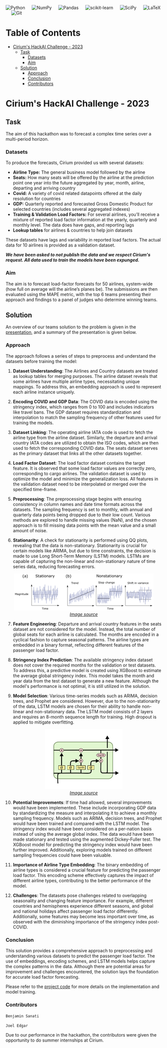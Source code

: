 ![Python](https://img.shields.io/badge/python-3670A0?style=for-the-badge&logo=python&logoColor=ffdd54) &emsp;
![NumPy](https://img.shields.io/badge/numpy-%23013243.svg?style=for-the-badge&logo=numpy&logoColor=white) &emsp;
![Pandas](https://img.shields.io/badge/pandas-%23150458.svg?style=for-the-badge&logo=pandas&logoColor=white) &emsp;
![scikit-learn](https://img.shields.io/badge/scikit--learn-%23F7931E.svg?style=for-the-badge&logo=scikit-learn&logoColor=white) &emsp;
![SciPy](https://img.shields.io/badge/SciPy-%230C55A5.svg?style=for-the-badge&logo=scipy&logoColor=%white) &emsp;
![LaTeX](https://img.shields.io/badge/latex-%23008080.svg?style=for-the-badge&logo=latex&logoColor=white) &emsp;
![Git](https://img.shields.io/badge/git-%23F05033.svg?style=for-the-badge&logo=git&logoColor=white)

Table of Contents
=================

* [Cirium's HackAI Challenge - 2023](#ciriums-hackai-challenge---2023)
   * [Task](#task)
      * [Datasets](#datasets)
      * [Aim](#aim)
   * [Solution](#solution)
      * [Approach](#approach)
      * [Conclusion](#conclusion)
      * [Contributors](#contributors)

# Cirium's HackAI Challenge - 2023

## Task

The aim of this hackathon was to forecast a complex time series over a multi-period horizon.

### Datasets
To produce the forecasts, Cirium provided us with several datasets:
- **Airline Type:** The general business model followed by the airline
- **Seats:** How many seats will be offered by the airline at the prediction point one year into the future aggregated by year, month, airline, departing and arriving country
- **Covid:** A variety of covid related datapoints offered at the daily resolution for countries
- **GDP:** Quarterly reported and forecasted Gross Domestic Product for selected countries (includes several aggregated indexes)
- **Training & Validation Load Factors:** For several airlines, you’ll receive a mixture of reported load factor information at the yearly, quarterly and monthly level. The data does have gaps, and reporting lags
- **Lookup tables** for airlines & countries to help join datasets

These datasets have lags and variability in reported load factors. The actual data for 10 airlines is provided as a validation dataset.

***We have been asked to not publish the data and we respect Cirium's request. All data used to train the models have been expunged.***

### Aim 
The aim is to forecast load-factor forecasts for 50 airlines, system-wide (how full on average will the airline’s planes be). The submissions are then evaluated using the MAPE metric, with the top 6 teams presenting their approach and findings to a panel of judges who determine winning teams.

## Solution

An overview of our teams solution to the problem is given in the [presentation](./present.pptx), and a summary of the presentation is given below.

### Approach

The approach follows a series of steps to preprocess and understand the datasets before training the model:

1. **Dataset Understanding**: The Airlines and Country datasets are treated as lookup tables for merging purposes. The airline dataset reveals that some airlines have multiple airline types, necessitating unique mappings. To address this, an embedding approach is used to represent each airline instance uniquely.

2. **Encoding COVID and GDP Data**: The COVID data is encoded using the stringency index, which ranges from 0 to 100 and includes indicators like travel bans. The GDP dataset requires standardization and interpolation to match the sampling frequency of other features used for training the models.

3. **Dataset Linking**: The operating airline IATA code is used to fetch the airline type from the airline dataset. Similarly, the departure and arrival country IATA codes are utilized to obtain the ISO codes, which are then used to fetch the corresponding COVID data. The seats dataset serves as the primary dataset that links all the other datasets together.

4. **Load Factor Dataset**: The load factor dataset contains the target feature. It is observed that some load factor values are correctly zero, corresponding to cargo airlines. The validation dataset is used to optimize the model and minimize the generalization loss. All features in the validation dataset need to be interpolated or merged over the specified time-frame.

5. **Preprocessing**: The preprocessing stage begins with ensuring consistency in column names and date time formats across the datasets. The sampling frequency is set to monthly, with annual and quarterly data points being dropped due to their low count. Various methods are explored to handle missing values (NaN), and the chosen approach is to fill missing data points with the mean value and a small amount of noise.

6. **Stationarity**: A check for stationarity is performed using QQ plots, revealing that the data is non-stationary. Stationarity is crucial for certain models like ARIMA, but due to time constraints, the decision is made to use Long Short-Term Memory (LSTM) models. LSTMs are capable of capturing the non-linear and non-stationary nature of time series data, reducing forecasting errors.

<p align="center">
  <img src="./READMEimgs/stationarity.png" width="450"/>
  <br>
  <em>
  <a href="https://www.google.com/url?sa=i&url=https%3A%2F%2Fhess.copernicus.org%2Farticles%2F25%2F3897%2F2021%2F&psig=AOvVaw35fMxWC_xsjAmbeoV41cl-&ust=1687205184854000&source=images&cd=vfe&ved=0CBAQjRxqFwoTCICpqbTRzf8CFQAAAAAdAAAAABAE">Image source</a></em>
</p>

7. **Feature Engineering**: Departure and arrival country features in the seats dataset are not considered for the model. Instead, the total number of global seats for each airline is calculated. The months are encoded in a cyclical fashion to capture seasonal patterns. The airline types are embedded in a binary format, reflecting different features of the passenger load factor.

8. **Stringency Index Prediction**: The available stringency index dataset does not cover the required months for the validation or test datasets. To address this, a predictive model is created using XGBoost to estimate the average global stringency index. This model takes the month and year data from the test dataset to generate a new feature. Although the model's performance is not optimal, it is still utilized in the solution.

9. **Model Selection**: Various time-series models such as ARIMA, decision trees, and Prophet are considered. However, due to the non-stationarity of the data, LSTM models are chosen for their ability to handle non-linear and non-stationary data. The LSTM model consists of 2 layers and requires an 8-month sequence length for training. High dropout is applied to mitigate overfitting.

<p align="center">
  <img src="./READMEimgs/lstm.png" width="250"/>
  <br>
  <em>
  <a href="https://www.google.com/url?sa=i&url=https%3A%2F%2Fcolah.github.io%2Fposts%2F2015-08-Understanding-LSTMs%2F&psig=AOvVaw1vRS52GHhZ273_TR28s2OG&ust=1687205140003000&source=images&cd=vfe&ved=0CBAQjRxqFwoTCMCxyIzPzf8CFQAAAAAdAAAAABAJ">Image source</a></em>
</p>

10. **Potential Improvements**: If time had allowed, several improvements would have been implemented. These include incorporating GDP data by standardizing the measure and interpolating it to achieve a monthly sampling frequency. Models such as ARIMA, decision trees, and Prophet would have been trained and compared with the LSTM model. The stringency index would have been considered on a per-nation basis instead of using the average global index. The data would have been made stationary and tested using the augmented Dickey-Fuller test. The XGBoost model for predicting the stringency index would have been further improved. Additionally, exploring models trained on different sampling frequencies could have been valuable.

11. **Importance of Airline Type Embedding**: The binary embedding of airline types is considered a crucial feature for predicting the passenger load factor. This encoding scheme effectively captures the impact of different airline types, contributing to the better performance of the model.

12. **Challenges**: The datasets pose challenges related to overlapping seasonality and changing feature importance. For example, different countries and hemispheres experience different seasons, and global and national holidays affect passenger load factor differently. Additionally, some features may become less important over time, as observed with the diminishing importance of the stringency index post-COVID.

### Conclusion

This solution provides a comprehensive approach to preprocessing and understanding various datasets to predict the passenger load factor. The use of embeddings, encoding schemes, and LSTM models helps capture the complex patterns in the data. Although there are potential areas for improvement and challenges encountered, the solution lays the foundation for accurate load factor forecasting.

Please refer to the [project code](TimeSeries.ipynb) for more details on the implementation and model training.

### Contributors

`Benjamin Sanati`

`Joel Edgar`

Due to our performance in the hackathon, the contributors were given the opportunity to do summer internships at Cirium.